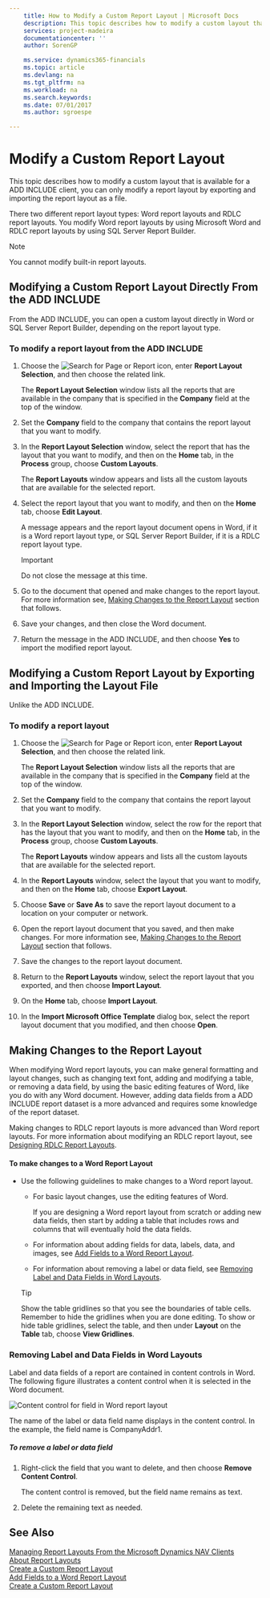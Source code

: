 ```yaml
---
    title: How to Modify a Custom Report Layout | Microsoft Docs
    description: This topic describes how to modify a custom layout that is available for a ADD INCLUDE<!--[!INCLUDE[navnow](../../includes/nav_web_md.md)]--> client, you can only modify a report layout by exporting and importing the report layout as a file.
    services: project-madeira
    documentationcenter: ''
    author: SorenGP

    ms.service: dynamics365-financials
    ms.topic: article
    ms.devlang: na
    ms.tgt_pltfrm: na
    ms.workload: na
    ms.search.keywords:
    ms.date: 07/01/2017
    ms.author: sgroespe

---
```

# Modify a Custom Report Layout
This topic describes how to modify a custom layout that is available for a ADD INCLUDE<!--[!INCLUDE[navnow](../../includes/nav_web_md.md)]--> client, you can only modify a report layout by exporting and importing the report layout as a file.  
  
 There two different report layout types: Word report layouts and RDLC report layouts. You modify Word report layouts by using Microsoft Word and RDLC report layouts by using SQL Server Report Builder.  
  
> [!NOTE]  
>  You cannot modify built-in report layouts.  
  
##  <a name="ModFromWindowsCli"></a> Modifying a Custom Report Layout Directly From the ADD INCLUDE<!--[!INCLUDE[nav_windows](../../includes/nav_windows_md.md)]-->  
 From the ADD INCLUDE<!--[!INCLUDE[nav_windows](../../includes/nav_windows_md.md)]-->, you can open a custom layout directly in Word or SQL Server Report Builder, depending on the report layout type.  
  
###  <a name="EditLayoutFromWindowsClient"></a> To modify a report layout from the ADD INCLUDE<!--[!INCLUDE[nav_windows](../../includes/nav_windows_md.md)]-->  
  
1.  Choose the ![Search for Page or Report](media/ui-search/search_small.png "Search for Page or Report icon") icon, enter **Report Layout Selection**, and then choose the related link.  
  
     The **Report Layout Selection** window lists all the reports that are available in the company that is specified in the **Company** field at the top of the window.  
  
2.  Set the **Company** field to the company that contains the report layout that you want to modify.  
  
3.  In the **Report Layout Selection** window, select the report that has the layout that you want to modify, and then on the **Home** tab, in the **Process** group, choose **Custom Layouts**.  
  
     The **Report Layouts** window appears and lists all the custom layouts that are available for the selected report.  
  
4.  Select the report layout that you want to modify, and then on the **Home** tab, choose **Edit Layout**.  
  
     A message appears and the report layout document opens in Word, if it is a Word report layout type, or SQL Server Report Builder, if it is a RDLC report layout type.  
  
    > [!IMPORTANT]  
    >  Do not close the message at this time.  
  
5.  Go to the document that opened and make changes to the report layout. For more information see, [Making Changes to the Report Layout](../WorkingWithDynamics/how-to-modify-a-custom-report-layout.md#MakeChangesToLayout) section that follows.  
  
6.  Save your changes, and then close the Word document.  
  
7.  Return the message in the ADD INCLUDE<!--[!INCLUDE[nav_windows](../../includes/nav_windows_md.md)]-->, and then choose **Yes** to import the modified report layout.  
  
##  <a name="ModifyLayoutWeb"></a> Modifying a Custom Report Layout by Exporting and Importing the Layout File  
 Unlike the ADD INCLUDE<!--[!INCLUDE[nav_windows](../../includes/nav_windows_md.md)]-->.  
  
###  <a name="EditLayoutFromWebClient"></a> To modify a report layout  
  
1.  Choose the ![Search for Page or Report](media/ui-search/search_small.png "Search for Page or Report icon") icon, enter **Report Layout Selection**, and then choose the related link.  
  
     The **Report Layout Selection** window lists all the reports that are available in the company that is specified in the **Company** field at the top of the window.  
  
2.  Set the **Company** field to the company that contains the report layout that you want to modify.  
  
3.  In the **Report Layout Selection** window, select the row for the report that has the layout that you want to modify, and then on the **Home** tab, in the **Process** group, choose **Custom Layouts**.  
  
     The **Report Layouts** window appears and lists all the custom layouts that are available for the selected report.  
  
4.  In the **Report Layouts** window, select the layout that you want to modify, and then on the **Home** tab, choose **Export Layout**.  
  
5.  Choose **Save** or **Save As** to save the report layout document to a location on your computer or network.  
  
6.  Open the report layout document that you saved, and then make changes. For more information see, [Making Changes to the Report Layout](../WorkingWithDynamics/how-to-modify-a-custom-report-layout.md#MakeChangesToLayout) section that follows.  
  
7.  Save the changes to the report layout document.  
  
8.  Return to the **Report Layouts** window, select the report layout that you exported, and then choose **Import Layout**.  
  
9. On the **Home** tab, choose **Import Layout**.  
  
10. In the **Import Microsoft Office Template** dialog box, select the report layout document that you modified, and then choose **Open**.  
  
##  <a name="MakeChangesToLayout"></a> Making Changes to the Report Layout  
 When modifying Word report layouts, you can make general formatting and layout changes, such as changing text font, adding and modifying a table, or removing a data field, by using the basic editing features of Word, like you do with any Word document. However, adding data fields from a ADD INCLUDE<!--[!INCLUDE[navnow](../../includes/navnow_md.md)]--> report dataset is a more advanced and requires some knowledge of the report dataset.  
  
 Making changes to RDLC report layouts is more advanced than Word report layouts. For more information about modifying an RDLC report layout, see [Designing RDLC Report Layouts](../FullExperience/Designing%20RDLC%20Report%20Layouts.md).  
  
#### To make changes to a Word Report Layout  
  
-   Use the following guidelines to make changes to a Word report layout.  
  
    -   For basic layout changes, use the editing features of Word.  
  
         If you are designing a Word report layout from scratch or adding new data fields, then start by adding a table that includes rows and columns that will eventually hold the data fields.  
  
    -   For information about adding fields for data, labels, data, and images, see [Add Fields to a Word Report Layout](../FullExperience/how-to-add-fields-to-a-word-report-layout.md).  
  
    -   For information about removing a label or data field, see [Removing Label and Data Fields in Word Layouts](../WorkingWithDynamics/how-to-modify-a-custom-report-layout.md#RemoveField).  
  
    > [!TIP]  
    >  Show the table gridlines so that you see the boundaries of table cells. Remember to hide the gridlines when you are done editing. To show or hide table gridlines, select the table, and then under **Layout** on the **Table** tab, choose **View Gridlines**.  
  
###  <a name="RemoveField"></a> Removing Label and Data Fields in Word Layouts  
 Label and data fields of a report are contained in content controls in Word. The following figure illustrates a content control when it is selected in the Word document.  
  
 ![Content control for field in Word report layout](../FullExperience/media/nav_wordreportlayouts_contentcontrol.png "NAV_WordReportLayouts_ContentControl")  
  
 The name of the label or data field name displays in the content control. In the example, the field name is CompanyAddr1.  
  
##### To remove a label or data field  
  
1.  Right-click the field that you want to delete, and then choose **Remove Content Control**.  
  
     The content control is removed, but the field name remains as text.  
  
2.  Delete the remaining text as needed.  
  
## See Also  
 [Managing Report Layouts From the Microsoft Dynamics NAV Clients](../FullExperience/managing-report-layouts-from-the-microsoft-dynamics-nav-clients.md)   
 [About Report Layouts](../FullExperience/about-report-layouts.md)   
 [Create a Custom Report Layout](../FullExperience/how-to-create-a-custom-report-layout.md)   
 [Add Fields to a Word Report Layout](../FullExperience/how-to-add-fields-to-a-word-report-layout.md)   
 [Create a Custom Report Layout](../FullExperience/how-to-create-a-custom-report-layout.md)